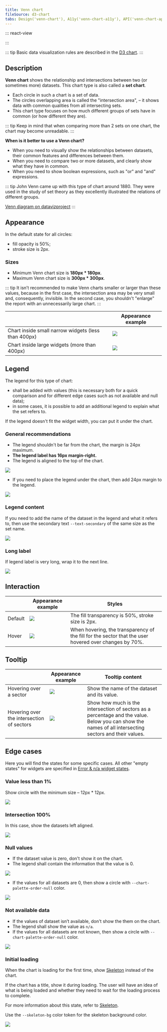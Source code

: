 ```yaml
---
title: Venn chart
fileSource: d3-chart
tabs: Design('venn-chart'), A11y('venn-chart-a11y'), API('venn-chart-api'), Examples('venn-chart-d3-code'), Changelog('d3-chart-changelog')
---
```


::: react-view

<script lang="tsx">
import React from 'react';
import PlaygroundGeneration from '@components/PlaygroundGeneration';
import { chartPlayground } from '@components/ChartPlayground';
import { Chart, VennChartProps } from '@semcore/d3-chart';

const data = {
  G: 200,
  F: 200,
  C: 500,
  U: 1,
  'G/F': 100,
  'G/C': 100,
  'F/C': 100,
  'G/F/C': 100,
};

const App = PlaygroundGeneration((preview) => {
  const { select, radio, label, bool } = preview('Chart.Venn');

  const {
    direction,
    alignItems,
    justifyContent,
    showLegend,
    showXAxis,
    showYAxis,
    showTooltip,
    legendProps,
    patterns,
  } = chartPlayground({ select, radio, label, bool });

  legendProps.legendMap = {
    G: { label: 'Good' },
    F: { label: 'Fast' },
    C: { label: 'Clean' },
    U: { label: 'Uniq' },
  };

  const chartProps: VennChartProps = {
    data,
    plotWidth: 300,
    plotHeight: 300,
    direction,
    showTooltip,
    showXAxis,
    showYAxis,
    alignItems,
    justifyContent,
    patterns,
  };

  if (showLegend) {
    chartProps.legendProps = legendProps;
  } else {
    chartProps.showLegend = false;
  }

  return <Chart.Venn {...chartProps} />;
}, {filterProps: ['data']});

</script>

:::

::: tip
Basic data visualization rules are described in the [D3 chart](/data-display/d3-chart/d3-chart).
:::

## Description

**Venn chart** shows the relationship and intersections between two (or sometimes more) datasets. This chart type is also called a **set chart**.

- Each circle in such a chart is a set of data.
- The circles overlapping area is called the "intersection area", – it shows data with common qualities from all intersecting sets.
- This chart type focuses on how much different groups of sets have in common (or how different they are).

::: tip
Keep in mind that when comparing more than 2 sets on one chart, the chart may become unreadable.
:::

**When is it better to use a Venn chart?**

- When you need to visually show the relationships between datasets, their common features and differences between them.
- When you need to compare two or more datasets, and clearly show what they have in common.
- When you need to show boolean expressions, such as "or" and "and" expressions.

::: tip
John Venn came up with this type of chart around 1880. They were used in the study of set theory as they excellently illustrated the relations of different groups.

[Venn diagram on datavizproject](https://datavizproject.com/data-type/venn-diagram/)
:::

## Appearance

In the default state for all circles:

- fill opacity is 50%;
- stroke size is 2px.

### Sizes

- Minimum Venn chart size is **180px * 180px**.
- Maximum Venn chart size is **300px * 300px**.

::: tip
It isn’t recommended to make Venn charts smaller or larger than these values, because in the first case, the intersection area may be very small and, consequently, invisible. In the second case, you shouldn't "enlarge" the report with an unnecessarily large chart.
:::

|                                                     | Appearance example                         |
| --------------------------------------------------- | ------------------------------------------ |
| Chart inside small narrow widgets (less than 400px) | ![](static/venn-small.png) |
| Chart inside large widgets (more than 400px)        | ![](static/venn-big.png)     |

## Legend

The legend for this type of chart:

- shall be added with values (this is necessary both for a quick comparison and for different edge cases such as not available and null data);
- in some cases, it is possible to add an additional legend to explain what the set refers to.

If the legend doesn't fit the widget width, you can put it under the chart.

### General recommendations

- The legend shouldn't be far from the chart, the margin is 24px maximum.
- **The legend label has 16px margin-right.**
- The legend is aligned to the top of the chart.

![](static/venn-margins2.png)

- If you need to place the legend under the chart, then add 24px margin to the legend.

![](static/venn-margins3.png)

### Legend content

If you need to add the name of the dataset in the legend and what it refers to, then use the secondary text `--text-secondary` of the same size as the set name.

![](static/venn-legend.png)

### Long label

If legend label is very long, wrap it to the next line.

![](static/venn-legend-long.png)

## Interaction

|         | Appearance example                         | Styles                                                                                                |
| ------- | ------------------------------------------ | ----------------------------------------------------------------------------------------------------- |
| Default | ![](static/venn-big.png) | The fill transparency is 50%, stroke size is 2px.                                                     |
| Hover   | ![](static/venn-hover.png) | When hovering, the transparency of the fill for the sector that the user hovered over changes by 70%. |

## Tooltip

|                                           | Appearance example                          | Tooltip content                                                                                                                                        |
| ----------------------------------------- | ------------------------------------------- | ------------------------------------------------------------------------------------------------------------------------------------------------------ |
| Hovering over a sector                    | ![](static/venn-hover.png)  | Show the name of the dataset and its value.                                                                                                           |
| Hovering over the intersection of sectors | ![](static/venn-hover2.png) | Show how much is the intersection of sectors as a percentage and the value. Below you can show the names of all intersecting sectors and their values. |

## Edge cases

Here you will find the states for some specific cases. All other "empty states" for widgets are specified in [Error & n/a widget states](/components/widget-empty/widget-empty).

### Value less than 1%

Show circle with the minimum size – 12px * 12px.

![](static/venn-min.png)

### Intersection 100%

In this case, show the datasets left aligned.

![](static/venn-100-per-cent.png)

### Null values

- If the dataset value is zero, don't show it on the chart.
- The legend shall contain the information that the value is 0.

![](static/venn-null.png)

- If the values for all datasets are 0, then show a circle with `--chart-palette-order-null` color.

![](static/venn-null-2.png)

### Not available data

- If the values of dataset isn’t available, don't show the them on the chart.
- The legend shall show the value as `n/a`.
- If the values for all datasets are not known, then show a circle with `--chart-palette-order-null` color.

![](static/venn-na.png)

### Initial loading

When the chart is loading for the first time, show [Skeleton](/components/skeleton/skeleton) instead of the chart.

If the chart has a title, show it during loading. The user will have an idea of what is being loaded and whether they need to wait for the loading process to complete.

For more information about this state, refer to [Skeleton](/components/skeleton/skeleton).

Use the `--skeleton-bg` color token for the skeleton background color.

![](static/venn-skeleton.png)

